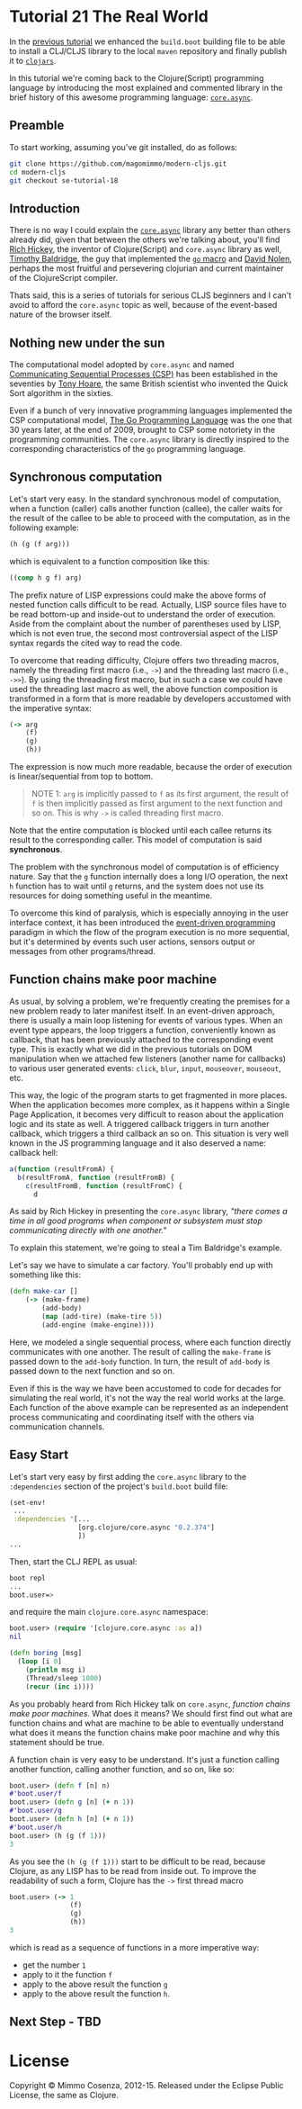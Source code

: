 # Tutorial 21 The Real World

In the [previous tutorial][1] we enhanced the `build.boot` building
file to be able to install a CLJ/CLJS library to the local `maven`
repository and finally publish it to
[`clojars`](https://clojars.org/).

In this tutorial we're coming back to the Clojure(Script)
programming language by introducing the most explained and commented
library in the brief history of this awesome programming language:
[`core.async`](https://github.com/clojure/core.async).

## Preamble

To start working, assuming you've git installed, do as follows:

```bash
git clone https://github.com/magomimmo/modern-cljs.git
cd modern-cljs
git checkout se-tutorial-18
```

## Introduction

There is no way I could explain the
[`core.async`](https://github.com/clojure/core.async) library any
better than others already did, given that between the others we're
talking about, you'll find
[Rich Hickey](https://github.com/richhickey), the inventor of
Clojure(Script) and `core.async` library as well,
[Timothy Baldridge](https://github.com/halgari), the guy that
implemented the
[`go` macro](https://github.com/clojure/core.async/blob/a833f6262cdaf92c6b16dd201d1876e0de424e14/src/main/clojure/cljs/core/async/macros.clj)
and [David Nolen](), perhaps the most fruitful and persevering
clojurian and current maintainer of the ClojureScript compiler.

Thats said, this is a series of tutorials for serious CLJS beginners
and I can't avoid to afford the `core.async` topic as well, because of
the event-based nature of the browser itself.

## Nothing new under the sun

The computational model adopted by `core.async` and named
[Communicating Sequential Processes (CSP)](https://en.wikipedia.org/wiki/Communicating_sequential_processes)
has been established in the seventies by
[Tony Hoare](https://en.wikipedia.org/wiki/Tony_Hoare), the same
British scientist who invented the Quick Sort algorithm in the
sixties.

Even if a bunch of very innovative programming languages implemented
the CSP computational model,
[The Go Programming Language](https://golang.org/) was the one that 30
years later, at the end of 2009, brought to CSP some notoriety in the
programming communities. The `core.async` library is directly inspired
to the corresponding characteristics of the `go` programming language.

## Synchronous computation

Let's start very easy. In the standard synchronous model of
computation, when a function (caller) calls another function (callee),
the caller waits for the result of the callee to be able to proceed
with the computation, as in the following example:

```clj
(h (g (f arg)))
```

which is equivalent to a function composition like this:

```clj
((comp h g f) arg)
```

The prefix nature of LISP expressions could make the above forms of
nested function calls difficult to be read. Actually, LISP source
files have to be read bottom-up and inside-out to understand the order
of execution. Aside from the complaint about the number of parentheses
used by LISP, which is not even true, the second most controversial
aspect of the LISP syntax regards the cited way to read the code.

To overcome that reading difficulty, Clojure offers two threading
macros, namely the threading first macro (i.e., `->`) and the
threading last macro (i.e., `->>`). By using the threading first
macro, but in such a case we could have used the threading last macro
as well, the above function composition is transformed in a form that
is more readable by developers accustomed with the imperative syntax:

```clj
(-> arg
    (f)
    (g)
    (h))
```

The expression is now much more readable, because the order of
execution is linear/sequential from top to bottom.

> NOTE 1: `arg` is implicitly passed to `f` as its first argument, the
> result of `f` is then implicitly passed as first argument to the
> next function and so on. This is why `->` is called threading first
> macro.

Note that the entire computation is blocked until each callee returns
its result to the corresponding caller. This model of computation is
said **synchronous**.

The problem with the synchronous model of computation is of efficiency
nature. Say that the `g` function internally does a long I/O
operation, the next `h` function has to wait until `g` returns, and
the system does not use its resources for doing something useful in
the meantime.

To overcome this kind of paralysis, which is especially annoying in
the user interface context, it has been introduced the
[event-driven programming](https://en.wikipedia.org/wiki/Event-driven_programming)
paradigm in which the flow of the program execution is no more
sequential, but it's determined by events such user actions, sensors
output or messages from other programs/thread.

## Function chains make poor machine

As usual, by solving a problem, we're frequently creating the premises
for a new problem ready to later manifest itself. In an event-driven
approach, there is usually a main loop listening for events of various
types. When an event type appears, the loop triggers a function,
conveniently known as callback, that has been previously attached to
the corresponding event type. This is exactly what we did in the
previous tutorials on DOM manipulation when we attached few listeners
(another name for callbacks) to various user generated events:
`click`, `blur`, `input`, `mouseover`, `mouseout`, etc.

This way, the logic of the program starts to get fragmented in more
places. When the application becomes more complex, as it happens
within a Single Page Application, it becomes very difficult to reason
about the application logic and its state as well. A triggered
callback triggers in turn another callback, which triggers a third
callback an so on. This situation is very well known in the JS
programming language and it also deserved a name: callback hell:

```js
a(function (resultFromA) {
  b(resultFromA, function (resultFromB) {
    c(resultFromB, function (resultFromC) {
      d
```






As said by Rich Hickey in presenting the `core.async` library, *"there
comes a time in all good programs when component or subsystem must
stop communicating directly with one another."*

To explain this statement, we're going to steal a Tim Baldridge's
example.

Let's say we have to simulate a car factory. You'll probably end up
with something like this:

```clj
(defn make-car []
    (-> (make-frame)
        (add-body)
        (map (add-tire) (make-tire 5))
        (add-engine (make-engine))))
```

Here, we modeled a single sequential process, where each function
directly communicates with one another. The result of calling the
`make-frame` is passed down to the `add-body` function. In turn, the
result of `add-body` is passed down to the next function and so on.

Even if this is the way we have been accustomed to code for decades
for simulating the real world, it's not the way the real world works
at the large. Each function of the above example can be represented as
an independent process communicating and coordinating itself with the
others via communication channels.
## Easy Start

Let's start very easy by first adding the `core.async` library to the
`:dependencies` section of the project's `build.boot` build file:

```clj
(set-env!
 ...
 :dependencies '[...
                 [org.clojure/core.async "0.2.374"]
                 ])
...
```
Then, start the CLJ REPL as usual:

```bash
boot repl
...
boot.user=>
```

and require the main `clojure.core.async` namespace:

```clj
boot.user> (require '[clojure.core.async :as a])
nil
```

```clj
(defn boring [msg]
  (loop [i 0]
    (println msg i)
    (Thread/sleep 1000)
    (recur (inc i))))
```

As you probably heard from Rich Hickey talk on `core.async`, *function
chains make poor machines*. What does it means? We should first find
out what are function chains and what are machine to be able to
eventually understand what does it means the function chains make poor
machine and why this statement should be true.

A function chain is very easy to be understand. It's just a function
calling another function, calling another function, and so on, like so:

```clj
boot.user> (defn f [n] n)
#'boot.user/f
boot.user> (defn g [n] (+ n 1))
#'boot.user/g
boot.user> (defn h [n] (+ n 1))
#'boot.user/h
boot.user> (h (g (f 1)))
3
```

As you see the `(h (g (f 1)))` start to be difficult to be read,
because Clojure, as any LISP has to be read from inside out. To
improve the readability of such a form, Clojure has the `->` first
thread macro

```clj
boot.user> (-> 1
               (f)
               (g)
               (h))
3
```

which is read as a sequence of functions in a more imperative way:

* get the number `1`
* apply to it the function `f`
* apply to the above result the function `g`
* apply to the above result the function `h`.

## Next Step - TBD

# License

Copyright © Mimmo Cosenza, 2012-15. Released under the Eclipse Public
License, the same as Clojure.

[1]: https://github.com/magomimmo/modern-cljs/blob/master/doc/second-edition/tutorial-20.md
